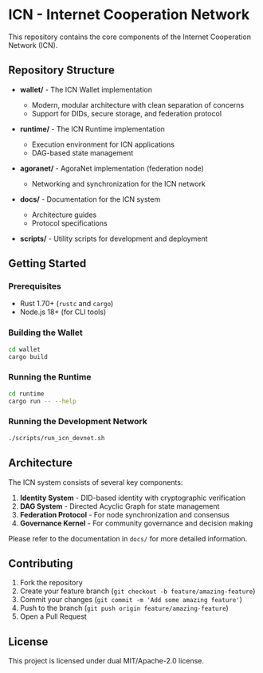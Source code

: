 # ICN - Internet Cooperation Network

This repository contains the core components of the Internet Cooperation Network (ICN).

## Repository Structure

- **wallet/** - The ICN Wallet implementation
  - Modern, modular architecture with clean separation of concerns
  - Support for DIDs, secure storage, and federation protocol
  
- **runtime/** - The ICN Runtime implementation
  - Execution environment for ICN applications
  - DAG-based state management
  
- **agoranet/** - AgoraNet implementation (federation node)
  - Networking and synchronization for the ICN network
  
- **docs/** - Documentation for the ICN system
  - Architecture guides
  - Protocol specifications
  
- **scripts/** - Utility scripts for development and deployment

## Getting Started

### Prerequisites

- Rust 1.70+ (`rustc` and `cargo`)
- Node.js 18+ (for CLI tools)

### Building the Wallet

```bash
cd wallet
cargo build
```

### Running the Runtime

```bash
cd runtime
cargo run -- --help
```

### Running the Development Network

```bash
./scripts/run_icn_devnet.sh
```

## Architecture

The ICN system consists of several key components:

1. **Identity System** - DID-based identity with cryptographic verification
2. **DAG System** - Directed Acyclic Graph for state management
3. **Federation Protocol** - For node synchronization and consensus
4. **Governance Kernel** - For community governance and decision making

Please refer to the documentation in `docs/` for more detailed information.

## Contributing

1. Fork the repository
2. Create your feature branch (`git checkout -b feature/amazing-feature`)
3. Commit your changes (`git commit -m 'Add some amazing feature'`)
4. Push to the branch (`git push origin feature/amazing-feature`)
5. Open a Pull Request

## License

This project is licensed under dual MIT/Apache-2.0 license. 